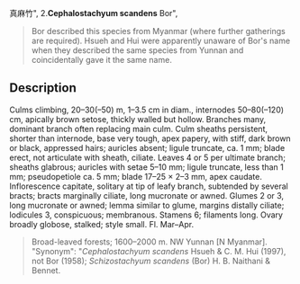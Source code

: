 真麻竹",
2.**Cephalostachyum scandens** Bor",

> Bor described this species from Myanmar (where further gatherings are required). Hsueh and Hui were apparently unaware of Bor's name when they described the same species from Yunnan and coincidentally gave it the same name.

## Description
Culms climbing, 20–30(–50) m, 1–3.5 cm in diam., internodes 50–80(–120) cm, apically brown setose, thickly walled but hollow. Branches many, dominant branch often replacing main culm. Culm sheaths persistent, shorter than internode, base very tough, apex papery, with stiff, dark brown or black, appressed hairs; auricles absent; ligule truncate, ca. 1 mm; blade erect, not articulate with sheath, ciliate. Leaves 4 or 5 per ultimate branch; sheaths glabrous; auricles with setae 5–10 mm; ligule truncate, less than 1 mm; pseudopetiole ca. 5 mm; blade 17–25 × 2–3 mm, apex caudate. Inflorescence capitate, solitary at tip of leafy branch, subtended by several bracts; bracts marginally ciliate, long mucronate or awned. Glumes 2 or 3, long mucronate or awned; lemma similar to glume, margins distally ciliate; lodicules 3, conspicuous; membranous. Stamens 6; filaments long. Ovary broadly globose, stalked; style small. Fl. Mar–Apr.

> Broad-leaved forests; 1600–2000 m. NW Yunnan [N Myanmar].
  "Synonym": "*Cephalostachyum scandens* Hsueh &amp; C. M. Hui (1997), not Bor (1958); *Schizostachyum scandens* (Bor) H. B. Naithani &amp; Bennet.
